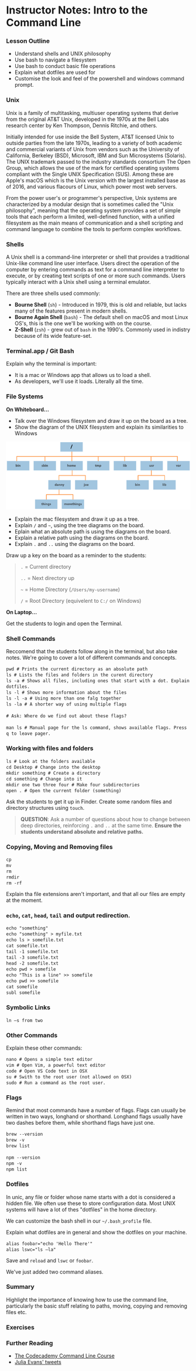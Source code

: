 # Instructor Notes: Intro to the Command Line

### Lesson Outline

* Understand shells and UNIX philosophy
* Use bash to navigate a filesystem
* Use bash to conduct basic file operations
* Explain what dotfiles are used for
* Customise the look and feel of the powershell and windows command prompt.

### Unix

Unix is a family of multitasking, multiuser operating systems that derive from the original AT&T Unix, developed in the 1970s at the Bell Labs research center by Ken Thompson, Dennis Ritchie, and others.

Initially intended for use inside the Bell System, AT&T licensed Unix to outside parties from the late 1970s, leading to a variety of both academic and commercial variants of Unix from vendors such as the University of California, Berkeley \(BSD\), Microsoft, IBM and Sun Microsystems \(Solaris\). The UNIX trademark passed to the industry standards consortium The Open Group, which allows the use of the mark for certified operating systems compliant with the Single UNIX Specification \(SUS\). Among these are Apple's macOS which is the Unix version with the largest installed base as of 2016, and various flacours of Linux, which power most web servers.

From the power user's or programmer's perspective, Unix systems are characterized by a modular design that is sometimes called the "Unix philosophy", meaning that the operating system provides a set of simple tools that each perform a limited, well-defined function, with a unified filesystem as the main means of communication and a shell scripting and command language to combine the tools to perform complex workflows.

### Shells

A Unix shell is a command-line interpreter or shell that provides a traditional Unix-like command line user interface. Users direct the operation of the computer by entering commands as text for a command line interpreter to execute, or by creating text scripts of one or more such commands. Users typically interact with a Unix shell using a terminal emulator.

There are three shells used commonly:

* **Bourne Shell** \(`sh`\) - Introduced in 1979, this is old and reliable, but lacks many of the features present in modern shells.
* **Bourne Again Shell** \(`bash`\) - The default shell on macOS and most Linux OS's, this is the one we'll be working with on the course.
* **Z-Shell** \(`zsh`\) - grew out of `bash` in the 1990's. Commonly used in indistry because of its wide feature-set.

### Terminal.app / Git Bash

Explain why the terminal is important:

* It is a mac or Windows app that allows us to load a shell.
* As developers, we'll use it loads. Literally all the time.

### File Systems

**On Whiteboard...**

* Talk over the Windows filesystem and draw it up on the board as a tree.
* Show the diagram of the UNIX filesystem and explain its similarities to Windows

![](../.gitbook/assets/unixfs%20%281%29.png)

* Explain the mac filesystem and draw it up as a tree.
* Explain `/` and `~`, using the tree diagrams on the board.
* Eplain what an absolute path is using the diagrams on the board.
* Explain a relative path using the diagrams on the board.
* Explain `.` and `..` using the diagrams on the board.

Draw up a key on the board as a reminder to the students:

> `.` = Current directory
>
> `..` = Next directory up
>
> `~` = Home Directory \(`/Users/my-username`\)
>
> `/` = Root Directory \(equivelent to `C:/` on Windows\)

**On Laptop...**

Get the students to login and open the Terminal.

### Shell Commands

Reccomend that the students follow along in the terminal, but also take notes. We're going to cover a lot of different commands and concepts.

```text
pwd # Prints the current directory as an absolute path
ls # Lists the files and folders in the curent directory
ls -a # Shows all files, including ones that start with a dot. Explain dotfiles.
ls -l # Shows more information about the files
ls -l -a # Using more than one falg together
ls -la # A shorter way of using multiple flags

# Ask: Where do we find out about these flags?

man ls # Manual page for the ls command, shows available flags. Press q to leave pager.
```

### Working with files and folders

```text
ls # Look at the folders available
cd Desktop # Change into the desktop
mkdir something # Create a directory
cd something # Change into it
mkdir one two three four # Make four subdirectories
open . # Open the current folder (something)
```

Ask the students to get it up in Finder. Create some random files and directory structures using `touch`.

> **QUESTION**: Ask a number of questions about how to change between deep directories, reinforcing `.` and `..` at the same time. **Ensure the students understand absolute and relative paths.**

### Copying, Moving and Removing files

```text
cp
mv
rm
rmdir
rm -rf
```

Explain tha file extensions aren't important, and that all our files are empty at the moment.

### `echo`, `cat`, `head`, `tail` and output redirection.

```text
echo "something"
echo "something" > myfile.txt
echo ls > somefile.txt
cat somefile.txt
tail -1 somefile.txt
tail -3 somefile.txt
head -2 somefile.txt
echo pwd > somefile
echo "This is a line" >> somefile
echo pwd >> somefile
cat somefile
subl somefile
```

### Symbolic Links

```text
ln –s from two
```

### Other Commands

Explain these other commands:

```text
nano # Opens a simple text editor
vim # Open Vim, a powerful text editor
code # Open VS Code text in OSX
su # Swith to the root user (not allowed on OSX)
sudo # Run a command as the root user.
```

### Flags

Remind that most commands have a number of flags. Flags can usually be written in two ways, longhand or shorthand. Longhand flags usually have two dashes before them, while shorthand flags have just one.

```text
brew --version
brew -v
brew list

npm --version
npm -v
npm list
```

### Dotfiles

In unic, any file or folder whose name starts with a dot is considered a hidden file. We often use these to store configuration data. Most UNIX systems will have a lot of thes "dotfiles" in the home directory.

We can customize the bash shell in our `~/.bash_profile` file.

Explain what dotfiles are in general and show the dotfiles on your machine.

```text
alias foobar="echo 'Hello There'"
alias lswc="ls –la"
```

Save and `reload` and `lswc` or `foobar`.

We've just added two command aliases.

### Summary

Highlight the importance of knowing how to use the command line, particularly the basic stuff relating to paths, moving, copying and removing files etc.

### Exercises

### Further Reading

* [The Codecademy Command Line Course](https://www.codecademy.com/learn/learn-the-command-line)
* [Julia Evans' tweets](https://twitter.com/b0rk)



